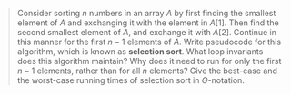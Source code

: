 > Consider sorting $n$ numbers in an array $A$ by first finding the smallest
> element of $A$ and exchanging it with the element in $A[1]$. Then find the
> second smallest element of $A$, and exchange it with $A[2]$. Continue in
> this manner for the first $n - 1$ elements of $A$. Write pseudocode for this
> algorithm, which is known as **selection sort**. What loop invariants does
> this algorithm maintain? Why does it need to run for only the first $n - 1$
> elements, rather than for all $n$ elements? Give the best-case and the
> worst-case running times of selection sort in $\Theta$-notation.

